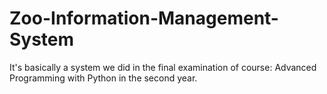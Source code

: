 # Zoo-Information-Management-System
It's basically a system we did in the final examination of course: Advanced Programming with Python in the second year.
